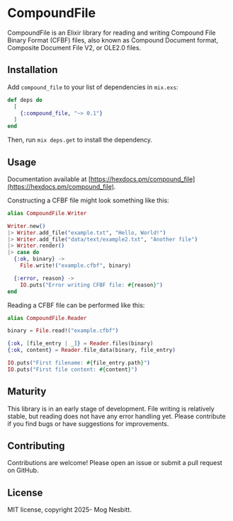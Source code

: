 # CompoundFile

CompoundFile is an Elixir library for reading and writing Compound File Binary Format (CFBF) files, also known as
Compound Document format, Composite Document File V2, or OLE2.0 files.

## Installation

Add `compound_file` to your list of dependencies in `mix.exs`:

```elixir
def deps do
  [
    {:compound_file, "~> 0.1"}
  ]
end
```

Then, run `mix deps.get` to install the dependency.

## Usage

Documentation available at [https://hexdocs.pm/compound_file](https://hexdocs.pm/compound_file).

Constructing a CFBF file might look something like this:

```elixir
alias CompoundFile.Writer

Writer.new()
|> Writer.add_file("example.txt", "Hello, World!")
|> Writer.add_file("data/text/example2.txt", "Another file")
|> Writer.render()
|> case do
  {:ok, binary} ->
    File.write!("example.cfbf", binary)

  {:error, reason} ->
    IO.puts("Error writing CFBF file: #{reason}")
end
```

Reading a CFBF file can be performed like this:

```elixir
alias CompoundFile.Reader

binary = File.read!("example.cfbf")

{:ok, [file_entry | _]} = Reader.files(binary)
{:ok, content} = Reader.file_data(binary, file_entry)

IO.puts("First filename: #{file_entry.path}")
IO.puts("First file content: #{content}")
```

## Maturity

This library is in an early stage of development. File writing is relatively stable, but reading does not have
any error handling yet. Please contribute if you find bugs or have suggestions for improvements.

## Contributing

Contributions are welcome! Please open an issue or submit a pull request on GitHub.

## License

MIT license, copyright 2025- Mog Nesbitt.

